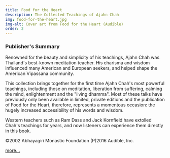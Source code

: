 ```yaml
---
title: Food for the Heart
description: The Collected Teachings of Ajahn Chah
img: food-for-the-heart.jpg
img-alt: Cover art from Food for the Heart (Audible)
order: 2
---
```


### Publisher's Summary

Renowned for the beauty and simplicity of his teachings, Ajahn Chah was Thailand's best-known meditation teacher. His charisma and wisdom influenced many American and European seekers, and helped shape the American Vipassana community.

This collection brings together for the first time Ajahn Chah's most powerful teachings, including those on meditation, liberation from suffering, calming the mind, enlightenment and the "living dhamma". Most of these talks have previously only been available in limited, private editions and the publication of Food for the Heart, therefore, represents a momentous occasion: the hugely increased accessibility of his words and wisdom.

Western teachers such as Ram Dass and Jack Kornfield have extolled Chah's teachings for years, and now listeners can experience them directly in this book.

©2002 Abhayagiri Monastic Foundation (P)2016 Audible, Inc.

[more...](https://www.audible.com/pd/Food-for-the-Heart-Audiobook/B01EGCUK1Q)
